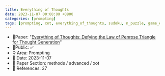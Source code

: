 ```yaml
---
title: Everything of Thoughts
date: 2023-11-07 00:00:00 +0800
categories: [prompting]
tags: [prompting, xot, everything_of_thoughts, sudoku, n_puzzle, game_of_24]
---
```


- 📙Paper: "[Everything of Thoughts: Defying the Law of Penrose Triangle for Thought Generation](https://www.semanticscholar.org/paper/Everything-of-Thoughts%3A-Defying-the-Law-of-Penrose-Ding-Zhang/b2c77501bed6a95b4146e613db0bf868a56bfe72)"
- 🔑Public: ✅
- ⚲ Area: Prompting
- 📅 Date: 2023-11-07
- 🔎 Paper Section: methods / advanced / xot
- 📝 References: 37
